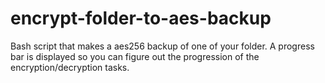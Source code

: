 # encrypt-folder-to-aes-backup
Bash script that makes a aes256 backup of one of your folder. A progress bar is displayed so you can figure out the progression of the encryption/decryption tasks.
